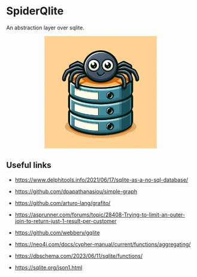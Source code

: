 # SpiderQlite

An abstraction layer over sqlite.

<p align="center">
  <img src="./assets/logo.png" alt="spiderQlite Logo" width="300px">
</p>


## Useful links
- https://www.delphitools.info/2021/06/17/sqlite-as-a-no-sql-database/

- https://github.com/dpapathanasiou/simple-graph
- https://github.com/arturo-lang/grafito/
- https://asprunner.com/forums/topic/28408-Trying-to-limit-an-outer-join-to-return-just-1-result-per-customer


- https://github.com/webbery/gqlite
- https://neo4j.com/docs/cypher-manual/current/functions/aggregating/
- https://dbschema.com/2023/06/11/sqlite/functions/
- https://sqlite.org/json1.html

